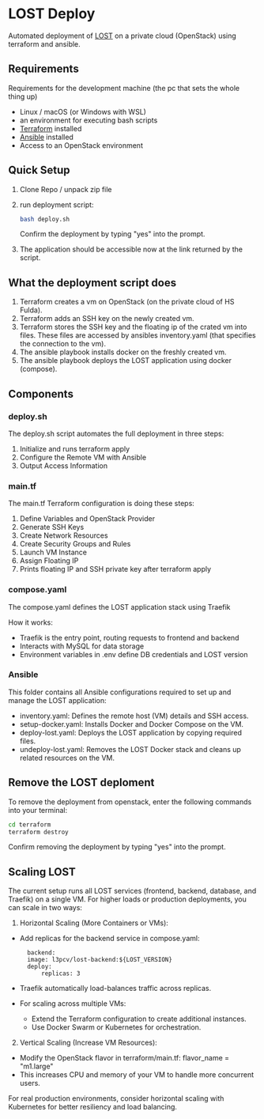 # LOST Deploy

Automated deployment of [LOST](https://lost.training/) on a private cloud (OpenStack) using terraform and ansible.

## Requirements

Requirements for the development machine (the pc that sets the whole thing up)

- Linux / macOS (or Windows with WSL)
- an environment for executing bash scripts
- [Terraform](https://developer.hashicorp.com/terraform) installed
- [Ansible](https://docs.ansible.com/) installed
- Access to an OpenStack environment 


## Quick Setup

1. Clone Repo / unpack zip file
2. run deployment script:  

    ```bash
    bash deploy.sh
    ```

    Confirm the deployment by typing "yes" into the prompt.

3. The application should be accessible now at the link returned by the script.

## What the deployment script does

1. Terraform creates a vm on OpenStack (on the private cloud of HS Fulda).
2. Terraform adds an SSH key on the newly created vm.
3. Terraform stores the SSH key and the floating ip of the crated vm into files. These files are accessed by ansibles inventory.yaml (that specifies the connection to the vm).
4. The ansible playbook installs docker on the freshly created vm.
5. The ansible playbook deploys the LOST application using docker (compose).


## Components

### deploy.sh

The deploy.sh script automates the full deployment in three steps:

1. Initialize and runs terraform apply
2. Configure the Remote VM with Ansible
3. Output Access Information


### main.tf

The main.tf Terraform configuration is doing these steps:

1. Define Variables and OpenStack Provider
2. Generate SSH Keys
3. Create Network Resources
4. Create Security Groups and Rules
5. Launch VM Instance
6. Assign Floating IP
7. Prints floating IP and SSH private key after terraform apply


### compose.yaml

The compose.yaml defines the LOST application stack using Traefik

How it works:
- Traefik is the entry point, routing requests to frontend and backend
- Interacts with MySQL for data storage
- Environment variables in .env define DB credentials and LOST version


### Ansible

This folder contains all Ansible configurations required to set up and manage the LOST application:

- inventory.yaml: Defines the remote host (VM) details and SSH access.
- setup-docker.yaml: Installs Docker and Docker Compose on the VM.
- deploy-lost.yaml: Deploys the LOST application by copying required files.
- undeploy-lost.yaml: Removes the LOST Docker stack and cleans up related resources on the VM.


## Remove the LOST deploment  

To remove the deployment from openstack, enter the following commands into your terminal:  

```bash
cd terraform
terraform destroy
```  

Confirm removing the deployment by typing "yes" into the prompt.



## Scaling LOST

The current setup runs all LOST services (frontend, backend, database, and Traefik) on a single VM. 
For higher loads or production deployments, you can scale in two ways:


1. Horizontal Scaling (More Containers or VMs): 

- Add replicas for the backend service in compose.yaml:

        backend:
        image: l3pcv/lost-backend:${LOST_VERSION}
        deploy:
            replicas: 3

- Traefik automatically load-balances traffic across replicas. 
- For scaling across multiple VMs:
    - Extend the Terraform configuration to create additional instances.
    - Use Docker Swarm or Kubernetes for orchestration.



 2. Vertical Scaling (Increase VM Resources):
 - Modify the OpenStack flavor in terraform/main.tf: flavor_name = "m1.large"
 - This increases CPU and memory of your VM to handle more concurrent users.


 For real production environments, consider horizontal scaling with Kubernetes for better resiliency and load balancing.